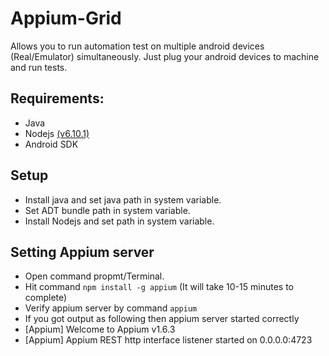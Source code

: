 # Appium-Grid
Allows you to run automation test on multiple android devices (Real/Emulator) simultaneously.
Just plug your android devices to machine and run tests.

## Requirements:
- Java
- Nodejs <a href="https://nodejs.org/en/blog/release/v6.10.1/" target="_blank">(v6.10.1)</a>
- Android SDK

## Setup
- Install java and set java path in system variable.
- Set ADT bundle path in system variable.
- Install Nodejs and set path in system variable.

## Setting Appium server
- Open command propmt/Terminal.
- Hit command <code>npm install -g appium</code> (It will take 10-15 minutes to complete)
- Verify appium server by command <code>appium</code>
- If you got output as following  then appium server started correctly
- [Appium] Welcome to Appium v1.6.3
- [Appium] Appium REST http interface listener started on 0.0.0.0:4723




